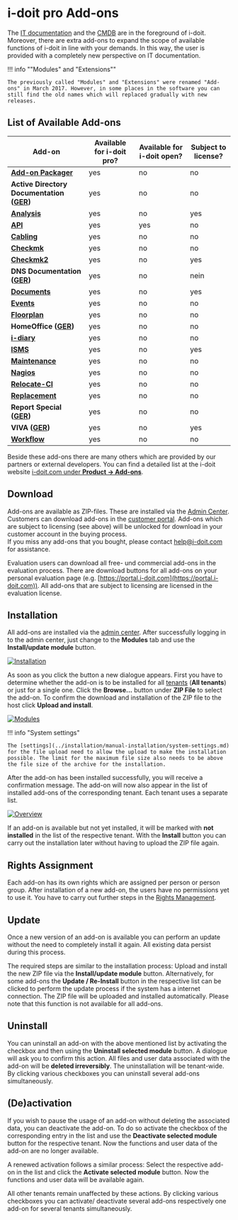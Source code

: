 # i-doit pro Add-ons

The [IT documentation](../basics/structure-of-the-it-documentation.md) and the [CMDB](../basics/structure-of-the-it-documentation.md) are in the foreground of i-doit. Moreover, there are extra add-ons to expand the scope of available functions of i-doit in line with your demands. In this way, the user is provided with a completely new perspective on IT documentation.

!!! info ""Modules" and "Extensions""

    The previously called "Modules" and "Extensions" were renamed "Add-ons" in March 2017. However, in some places in the software you can still find the old names which will replaced gradually with new releases.

List of Available Add-ons
-------------------------

| Add-on | Available for i-doit pro? | Available for i-doit open? | Subject to license? |
| --- | --- | --- | --- |
| **[Add-on Packager](./add-on-packager.md)** | yes | no  | no  |
| **Active Directory Documentation ([GER](./active-directory-documentation.md))** | yes | no  | no  |
| **[Analysis](./analysis.md)** | yes | no  | yes |
| **[API](./api/index.md)** | yes | yes | no  |
| **[Cabling](./cabling.md)** | yes | no  | no  |
| **[Checkmk](./checkmk.md)** | yes | no  | no  |
| **[Checkmk2](./checkmk2/index.md)** | yes | no  | yes |
| **DNS Documentation ([GER](./dns-documentation.md))** | yes | no  | nein |
| **[Documents](./documents/index.md)** | yes | no  | yes |
| **[Events](./events.md)** | yes | no  | no  |
| **[Floorplan](./floorplan.md)** | yes | no  | no  |
| **HomeOffice ([GER](https://www.i-doit.com/blog/i-doit-home-office-add-on/))** | yes | no  | no  |
| **[i-diary](./i-diary/index.md)** | yes | no  | no  |
| **[ISMS](./isms.md)** | yes | no  | yes |
| **[Maintenance](./maintenance.md)** | yes | no  | no  |
| **[Nagios](./../automation-and-integration/network-monitoring/nagios.md)** | yes | no  | no  |
| **[Relocate-CI](./relocate-ci.md)** | yes | no  | no  |
| **[Replacement](./replacement.md)** | yes | no  | no  |
| **Report Special ([GER](https://www.i-doit.com/blog/i-doit-reporting-special/))** | yes | no  | no  |
| **VIVA ([GER](./viva/index.md/))** | yes | no  | yes |
| **[Workflow](./workflow.md)** | yes | no  | no  |

Beside these add-ons there are many others which are provided by our partners or external developers. You can find a detailed list at the i-doit website [i-doit.com under **Product → Add-ons**](https://www.i-doit.com/en/i-doit/add-ons/).

Download
--------

Add-ons are available as ZIP-files. These are installed via the [Admin Center](../system-administration/admin-center.md#add-ons).  
Customers can download add-ons in the [customer portal](../system-administration/customer-portal.md). Add-ons which are subject to licensing (see above) will be unlocked for download in your customer account in the buying process.  
If you miss any add-ons that you bought, please contact [help@i-doit.com](mailto:help@i-doit.com) for assistance.  
  
Evaluation users can download all free- und commercial add-ons in the evaluation process. There are download buttons for all add-ons on your personal evaluation page (e.g. [https://portal.i-doit.com](https://portal.i-doit.com)). All add-ons that are subject to licensing are licensed in the evaluation license.

Installation
------------

All add-ons are installed via the [admin center](../system-administration/admin-center.md). After successfully logging in to the admin center, just change to the **Modules** tab and use the **Install/update module** button.

[![Installation](../assets/images/en/i-doit-pro-add-ons/1-iao.png)](../assets/images/en/i-doit-pro-add-ons/1-iao.png)

As soon as you click the button a new dialogue appears. First you have to determine whether the add-on is to be installed for all [tenants](../system-administration/multi-tenant.md) (**All tenants**) or just for a single one. Click the **Browse...** button under **ZIP File** to select the add-on. To confirm the download and installation of the ZIP file to the host click **Upload and install**.

[![Modules](../assets/images/en/i-doit-pro-add-ons/2-iao.png)](../assets/images/en/i-doit-pro-add-ons/2-iao.png)

!!! info "System settings"

    The [settings](../installation/manual-installation/system-settings.md) for the file upload need to allow the upload to make the installation possible. The limit for the maximum file size also needs to be above the file size of the archive for the installation.

After the add-on has been installed successfully, you will receive a confirmation message. The add-on will now also appear in the list of installed add-ons of the corresponding tenant. Each tenant uses a separate list.

[![Overview](../assets/images/en/i-doit-pro-add-ons/3-iao.png)](../assets/images/en/i-doit-pro-add-ons/3-iao.png)

If an add-on is available but not yet installed, it will be marked with **not installed** in the list of the respective tenant. With the **Install** button you can carry out the installation later without having to upload the ZIP file again.

Rights Assignment
-----------------

Each add-on has its own rights which are assigned per person or person group. After installation of a new add-on, the users have no permissions yet to use it. You have to carry out further steps in the [Rights Management](../efficient-documentation/rights-management/index.md).

Update
------

Once a new version of an add-on is available you can perform an update without the need to completely install it again. All existing data persist during this process.

The required steps are similar to the installation process: Upload and install the new ZIP file via the **Install/update module** button. Alternatively, for some add-ons the **Update / Re-Install** button in the respective list can be clicked to perform the update process if the system has a internet connection. The ZIP file will be uploaded and installed automatically. Please note that this function is not available for all add-ons.

Uninstall
---------

You can uninstall an add-on with the above mentioned list by activating the checkbox and then using the **Uninstall selected module** button. A dialogue will ask you to confirm this action. All files and user data associated with the add-on will be **deleted irreversibly**. The uninstallation will be tenant-wide. By clicking various checkboxes you can uninstall several add-ons simultaneously.

(De)activation
--------------

If you wish to pause the usage of an add-on without deleting the associated data, you can deactivate the add-on. To do so activate the checkbox of the corresponding entry in the list and use the **Deactivate selected module** button for the respective tenant. Now the functions and user data of the add-on are no longer available.

A renewed activation follows a similar process: Select the respective add-on in the list and click the **Activate selected module** button. Now the functions and user data will be available again.

All other tenants remain unaffected by these actions. By clicking various checkboxes you can activate/ deactivate several add-ons respectively one add-on for several tenants simultaneously.
